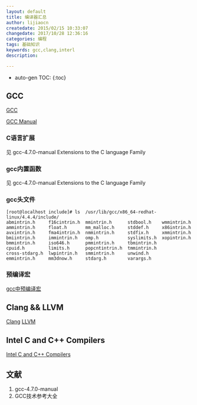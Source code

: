 ```yaml
---
layout: default
title: 编译器汇总
author: lijiaocn
createdate: 2015/02/15 10:33:07
changedate: 2017/10/28 12:36:16
categories: 编程
tags: 基础知识
keywords: gcc,clang,interl
description: 

---
```


* auto-gen TOC:
{:toc}

## GCC

[GCC](http://gcc.gnu.org/)

[GCC Manual](https://gcc.gnu.org/onlinedocs/)

### C语言扩展

见 gcc-4.7.0-manual Extensions to the C language Family

### gcc内置函数

见 gcc-4.7.0-manual Extensions to the C language Family

### gcc头文件

	[root@localhost include]# ls  /usr/lib/gcc/x86_64-redhat-linux/4.4.4/include/
	abmintrin.h     f16cintrin.h  mmintrin.h      stdbool.h    wmmintrin.h
	ammintrin.h     float.h       mm_malloc.h     stddef.h     x86intrin.h
	avxintrin.h     fma4intrin.h  nmmintrin.h     stdfix.h     xmmintrin.h
	bmiintrin.h     immintrin.h   omp.h           syslimits.h  xopintrin.h
	bmmintrin.h     iso646.h      pmmintrin.h     tbmintrin.h
	cpuid.h         limits.h      popcntintrin.h  tmmintrin.h
	cross-stdarg.h  lwpintrin.h   smmintrin.h     unwind.h
	emmintrin.h     mm3dnow.h     stdarg.h        varargs.h

### 预编译宏

[gcc中预编译宏](http://www.360doc.com/content/11/1003/10/5169677_153067913.shtml)

## Clang && LLVM

[Clang](http://clang.llvm.org/get_started.html)
[LLVM](http://llvm.org/)

## Intel C and C++ Compilers

[Intel C and C++ Compilers](https://software.intel.com/en-us/c-compilers)

## 文献

1. gcc-4.7.0-manual
2. GCC技术参考大全

